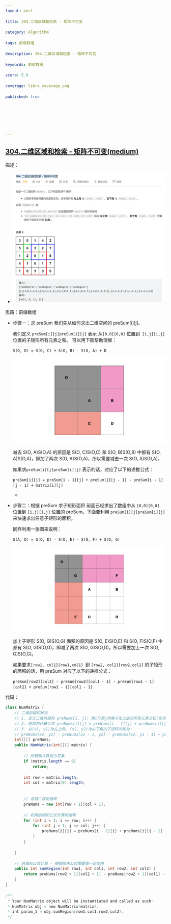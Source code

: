 ```yaml
---
layout: post

title: 304.二维区域和检索 - 矩阵不可变

category: Algorithm

tags: 前缀数组

description: 304.二维区域和检索 - 矩阵不可变

keywords: 前缀数组

score: 5.0

coverage: libra_coverage.png

published: true






---
```


##  [304.二维区域和检索 - 矩阵不可变(medium)](https://leetcode.cn/problems/range-sum-query-2d-immutable/)

描述：

- ![image-20221127111319045](/assets/imgs/image-20221127111319045.png)

思路：前缀数组

- 步骤一：求 preSum
  我们先从如何求出二维空间的 preSum[i][j]。

  我们定义 `preSum[i][j]preSum[i][j]` 表示 从`[0,0][0,0]` 位置到` [i,j][i,j]` 位置的子矩形所有元素之和。
  可以用下图帮助理解：

  `S(O, D) = S(O, C) + S(O, B) - S(O, A) + D`

  ![304.001.jpeg](/assets/imgs/1614646493-EriDmE-304.001.jpeg)

  减去 S(O, A)S(O,A) 的原因是 S(O, C)S(O,C) 和 S(O, B)S(O,B) 中都有 S(O, A)S(O,A)，即加了两次 S(O, A)S(O,A)，所以需要减去一次 S(O, A)S(O,A)。

  如果求`preSum[i][j]preSum[i][j]` 表示的话，对应了以下的递推公式：

  `preSum[i][j] = preSum[i - 1][j] + preSum[i][j - 1] - preSum[i - 1][j - 1] + matrix[i][j]`

  - 

- 步骤二：根据 preSum 求子矩形面积
  前面已经求出了数组中从 `[0,0][0,0] `位置到 `[i,j][i,j]` 位置的 preSum。下面要利用 `preSum[i][j]preSum[i][j]` 来快速求出任意子矩形的面积。

  同样利用一张图来说明：

  `S(A, D) = S(O, D) - S(O, E) - S(O, F) + S(O, G)`

  ![304.002.jpeg](/assets/imgs/1614646585-JOesrN-304.002.jpeg)

  加上子矩形 S(O, G)S(O,G) 面积的原因是 S(O, E)S(O,E) 和 S(O, F)S(O,F) 中都有 S(O, G)S(O,G)，即减了两次 S(O, G)S(O,G)，所以需要加上一次 S(O, G)S(O,G)。

  如果要求`[row1, col1][row1,col1] `到 `[row2, col2][row2,col2]` 的子矩形的面积的话，用 preSum 对应了以下的递推公式：

  `preSum[row2][col2] - preSum[row2][col1 - 1] - preSum[row1 - 1][col2] + preSum[row1 - 1][col1 - 1]`

代码：

```java
class NumMatrix {
    // 二维前缀和解法
    // 1. 定义二维前缀和 preNums[i, j]: 第i行第j列格子左上部分所有元素之和(包含第i行第j列格子元素)
    // 2. 前缀和计算公式 preNums[i][j] = preNums[i - 1][j] + preNums[i][j - 1] - preNums[i - 1][j - 1] + preNums[i][j]
    // 3. 以(x1, y1)为左上角, (x2, y2)为右下角的子矩阵的和为：
    // preNums[x2, y2] - preNums[x1 - 1, y2] - preNums[x2, y1 - 1] + preNums[x1 - 1, y1 - 1]
    int[][] preNums;
    public NumMatrix(int[][] matrix) {

        // 处理输入数组为空集
        if (matrix.length == 0)
            return;

        int row = matrix.length;
        int col = matrix[0].length;

       
        // 存储二维前缀和
        preNums = new int[row + 1][col + 1];

        // 利用前缀和公式计算前缀和
        for (int i = 1; i <= row; i++) {
            for (int j = 1; j <= col; j++) {
                preNums[i][j] = preNums[i - 1][j] + preNums[i][j - 1] - preNums[i - 1][j - 1] + matrix[i - 1][j - 1];
            }
        }

    }
    
    // 前缀和公式计算 - 根据原来公式需要做一定变换
    public int sumRegion(int row1, int col1, int row2, int col2) {
        return preNums[row2 + 1][col2 + 1] - preNums[row2 + 1][col1] - preNums[row1][col2 + 1] + preNums[row1][col1];
    }
}

/**
 * Your NumMatrix object will be instantiated and called as such:
 * NumMatrix obj = new NumMatrix(matrix);
 * int param_1 = obj.sumRegion(row1,col1,row2,col2);
 */
```

